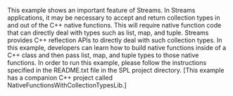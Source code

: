 This example shows an important feature of Streams. In Streams applications, it may be necessary to accept and return collection types in and out of the C++ native functions. This will require native function code that can directly deal with types such as list, map, and tuple. Streams provides C++ reflection APIs to directly deal with such collection types. In this example, developers can learn how to build native functions inside of a C++ class and then pass list, map, and tuple types to those native functions. In order to run this example, please follow the instructions specified in the README.txt file in the SPL project directory.
[This example has a companion C++ project called NativeFunctionsWithCollectionTypesLib.]

